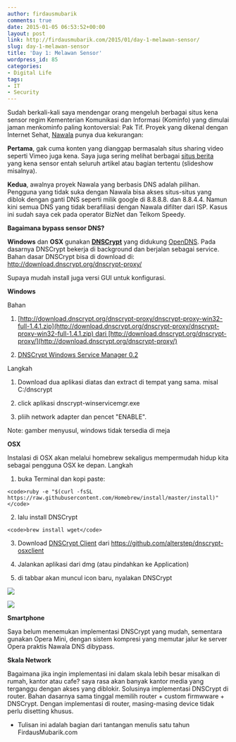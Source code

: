 ```yaml
---
author: firdausmubarik
comments: true
date: 2015-01-05 06:53:52+00:00
layout: post
link: http://firdausmubarik.com/2015/01/day-1-melawan-sensor/
slug: day-1-melawan-sensor
title: 'Day 1: Melawan Sensor'
wordpress_id: 85
categories:
- Digital Life
tags:
- IT
- Security
---
```


Sudah berkali-kali saya mendengar orang mengeluh berbagai situs kena sensor regim Kementerian Komunikasi dan Informasi (Kominfo) yang dimulai jaman menkominfo paling kontoversial: Pak Tif. Proyek yang dikenal dengan Internet Sehat, [Nawala](https://twitter.com/dns_nawala) punya dua kekurangan:

**Pertama**, gak cuma konten yang dianggap bermasalah situs sharing video seperti Vimeo juga kena. Saya juga sering melihat berbagai [situs berita](https://lh6.googleusercontent.com/-W9ZmZ9XhevE/VIR1GBMSjaI/AAAAAAAALEg/hbpl6SzwCFk/w428-h761-no/Screenshot_2014-12-07-21-45-33.png) yang kena sensor entah seluruh artikel atau bagian tertentu (slideshow misalnya).

**Kedua**, awalnya proyek Nawala yang berbasis DNS adalah pilihan. Pengguna yang tidak suka dengan Nawala bisa akses situs-situs yang diblok dengan ganti DNS seperti milik google di 8.8.8.8. dan 8.8.4.4. Namun kini semua DNS yang tidak berafiliasi dengan Nawala difilter dari ISP. Kasus ini sudah saya cek pada operator BizNet dan Telkom Speedy.

**Bagaimana bypass sensor DNS?**

**Windows** dan **OSX** gunakan [**DNSCrypt**](http://dnscrypt.org/) yang didukung [OpenDNS](https://www.opendns.com/about/innovations/dnscrypt/). Pada dasarnya DNSCrypt bekerja di background dan berjalan sebagai service. Bahan dasar DNSCrypt bisa di download di: http://download.dnscrypt.org/dnscrypt-proxy/

Supaya mudah install juga versi GUI untuk konfigurasi.

**Windows**

Bahan



	
  1. [http://download.dnscrypt.org/dnscrypt-proxy/dnscrypt-proxy-win32-full-1.4.1.zip](http://download.dnscrypt.org/dnscrypt-proxy/dnscrypt-proxy-win32-full-1.4.1.zip) dari [http://download.dnscrypt.org/dnscrypt-proxy/](http://download.dnscrypt.org/dnscrypt-proxy/)

	
  2. [DNSCrypt Windows Service Manager 0.2](http://simonclausen.dk/dnscrypt-winservicemgr/DNSCrypt%20Windows%20Service%20Manager.zip)


Langkah

	
  1. Download dua aplikasi diatas dan extract di tempat yang sama. misal C:/dnscrypt

	
  2. click aplikasi dnscrypt-winservicemgr.exe

	
  3. pliih network adapter dan pencet "ENABLE".


Note: gamber menyusul, windows tidak tersedia di meja

**OSX**

Instalasi di OSX akan melalui homebrew sekaligus mempermudah hidup kita sebagai pengguna OSX ke depan. Langkah



	
  1. buka Terminal dan kopi paste:

    
    <code>ruby -e "$(curl -fsSL https://raw.githubusercontent.com/Homebrew/install/master/install)"</code>




	
  2. lalu install DNSCrypt

    
    <code>brew install wget</code>




	
  3. Download [DNSCrypt Client](Download%20dnscrypt-osxclient-1.0.4.dmg) dari https://github.com/alterstep/dnscrypt-osxclient

	
  4. Jalankan aplikasi dari dmg (atau pindahkan ke Application)

	
  5. di tabbar akan muncul icon baru, nyalakan DNSCrypt


![](http://firdausmubarik.com/wp-content/uploads/2015/01/Screen-Shot-2015-01-05-at-1.37.19-PM.png)

![](http://firdausmubarik.com/wp-content/uploads/2015/01/Screen-Shot-2015-01-05-at-1.44.47-PM.png)

**Smartphone**

Saya belum menemukan implementasi DNSCrypt yang mudah, sementara gunakan Opera Mini, dengan sistem kompresi yang memutar jalur ke server Opera praktis Nawala DNS dibypass.

**Skala Network**

Bagaimana jika ingin implementasi ini dalam skala lebih besar misalkan di rumah, kantor atau cafe? saya rasa akan banyak kantor media yang terganggu dengan akses yang diblokir. Solusinya implementasi DNSCrypt di router. Bahan dasarnya sama tinggal memilih router + custom firmwware + DNSCrypt. Dengan implementasi di router, masing-masing device tidak perlu disetting khusus.



	
  * Tulisan ini adalah bagian dari tantangan menulis satu tahun FirdausMubarik.com


